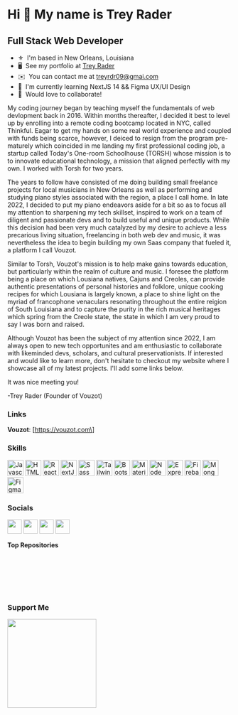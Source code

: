Hi 👋 My name is Trey Rader
==============================

Full Stack Web Developer
------------------------

* ⚜️  I'm based in New Orleans, Louisiana 
* 🖥️  See my portfolio at [Trey Rader](http://treyrader.com/)
* ✉️  You can contact me at [treyrdr09@gmai.com](mailto:treyrdr09@gmai.com)
* 🧠  I'm currently learning NextJS 14 && Figma UX/UI Design
* 🤝  Would love to collaborate!

My coding journey began by teaching myself the fundamentals of web devlopment back in 2016. Within months thereafter, I decided it best to level up by enrolling into a remote coding bootcamp located in NYC, called Thinkful. Eagar to get my hands on some real world experience and coupled with funds being scarce, however, I deiced to resign from the program pre-maturely which coincided in me landing my first professional coding job, a startup called Today's One-room Schoolhouse (TORSH) whose mission is to to innovate educational technology, a mission that aligned perfectly with my own. I worked with Torsh for two years. 

The years to follow have consisted of me doing building small freelance projects for local musicians in New Orleans as well as performing and studying piano styles associated with the region, a place I call home. In late 2022, I decided to put my piano endeavors aside for a bit so as to focus all my attention to sharpening my tech skillset, inspired to work on a team of diligent and passionate devs and to build useful and unique products. While this decision had been very much catalyzed by my desire to achieve a less precarious living situation, freelancing in both web dev and music, it was nevertheless the idea to begin building my own Saas company that fueled it, a platform I call Vouzot. 

Similar to Torsh, Vouzot's mission is to help make gains towards education, but particularly within the realm of culture and music. I foresee the platform being a place on which Lousiana natives, Cajuns and Creoles, can provide authentic presentations of personal histories and folklore, unique cooking recipes for which Lousiana is largely known, a place to shine light on the myriad of francophone venaculars resonating throughout the entire reigion of South Louisiana and to capture the purity in the rich musical heritages which spring from the Creole state, the state in which I am very proud to say I was born and raised. 

Although Vouzot has been the subject of my attention since 2022, I am always open to new tech opportunites and am enthusiastic to collaborate with likeminded devs, scholars, and cultural preservationists. If interested and would like to learn more, don't hesitate to checkout my website where I showcase all of my latest projects. I'll add some links below.

It was nice meeting you!

-Trey Rader 
(Founder of Vouzot)
 
### Links
<b>Vouzot</b>: \[https://vouzot.com\] 

### Skills

<p align="left">
<a href="https://developer.mozilla.org/en-US/docs/Web/JavaScript" target="_blank" rel="noreferrer"><img src="https://raw.githubusercontent.com/danielcranney/readme-generator/main/public/icons/skills/javascript-colored.svg" width="36" height="36" alt="Javascript" /></a>
<a href="https://developer.mozilla.org/en-US/docs/Glossary/HTML5" target="_blank" rel="noreferrer"><img src="https://raw.githubusercontent.com/danielcranney/readme-generator/main/public/icons/skills/html5-colored.svg" width="36" height="36" alt="HTML5" /></a>
<a href="https://reactjs.org/" target="_blank" rel="noreferrer"><img src="https://raw.githubusercontent.com/danielcranney/readme-generator/main/public/icons/skills/react-colored.svg" width="36" height="36" alt="React" /></a>
<a href="https://nextjs.org/docs" target="_blank" rel="noreferrer"><img src="https://raw.githubusercontent.com/danielcranney/readme-generator/main/public/icons/skills/nextjs-colored.svg" width="36" height="36" alt="NextJs" /></a>
<a href="https://sass-lang.com/" target="_blank" rel="noreferrer"><img src="https://raw.githubusercontent.com/danielcranney/readme-generator/main/public/icons/skills/sass-colored.svg" width="36" height="36" alt="Sass" /></a>
<a href="https://tailwindcss.com/" target="_blank" rel="noreferrer"><img src="https://raw.githubusercontent.com/danielcranney/readme-generator/main/public/icons/skills/tailwindcss-colored.svg" width="36" height="36" alt="TailwindCSS" /></a>
<a href="https://getbootstrap.com/" target="_blank" rel="noreferrer"><img src="https://raw.githubusercontent.com/danielcranney/readme-generator/main/public/icons/skills/bootstrap-colored.svg" width="36" height="36" alt="Bootstrap" /></a>
<a href="https://mui.com/" target="_blank" rel="noreferrer"><img src="https://raw.githubusercontent.com/danielcranney/readme-generator/main/public/icons/skills/materialui-colored.svg" width="36" height="36" alt="Material UI" /></a>
<a href="https://nodejs.org/en/" target="_blank" rel="noreferrer"><img src="https://raw.githubusercontent.com/danielcranney/readme-generator/main/public/icons/skills/nodejs-colored.svg" width="36" height="36" alt="NodeJS" /></a>
<a href="https://expressjs.com/" target="_blank" rel="noreferrer"><img src="https://raw.githubusercontent.com/danielcranney/readme-generator/main/public/icons/skills/express-colored.svg" width="36" height="36" alt="Express" /></a>
<a href="https://firebase.google.com/" target="_blank" rel="noreferrer"><img src="https://raw.githubusercontent.com/danielcranney/readme-generator/main/public/icons/skills/firebase-colored.svg" width="36" height="36" alt="Firebase" /></a>
<a href="https://www.mongodb.com/" target="_blank" rel="noreferrer"><img src="https://raw.githubusercontent.com/danielcranney/readme-generator/main/public/icons/skills/mongodb-colored.svg" width="36" height="36" alt="MongoDB" /></a>
<a href="https://www.figma.com/" target="_blank" rel="noreferrer"><img src="https://raw.githubusercontent.com/danielcranney/readme-generator/main/public/icons/skills/figma-colored.svg" width="36" height="36" alt="Figma" /></a>
</p>


### Socials

<a href="https://www.facebook.com/treyrader/" target="_blank" rel="noreferrer"><img src="https://raw.githubusercontent.com/danielcranney/readme-generator/main/public/icons/socials/facebook.svg" width="32" height="32" /></a> <a href="https://www.github.com/treyrader11" target="_blank" rel="noreferrer"><img src="https://raw.githubusercontent.com/danielcranney/readme-generator/main/public/icons/socials/github.svg" width="32" height="32" /></a> <a href="https://www.linkedin.com/in/treyrader" target="_blank" rel="noreferrer"><img src="https://raw.githubusercontent.com/danielcranney/readme-generator/main/public/icons/socials/linkedin.svg" width="32" height="32" /></a> <a href="https://www.youtube.com/@treyrader" target="_blank" rel="noreferrer"><img src="https://raw.githubusercontent.com/danielcranney/readme-generator/main/public/icons/socials/youtube.svg" width="32" height="32" /></a></p>

<b>Top Repositories</b>

<br /><br /><br /><br /><br />

### Support Me

<a href="https://www.buymeacoffee.com/treyrader"><img src="https://cdn.buymeacoffee.com/buttons/v2/default-yellow.png" width="200" /></a>
